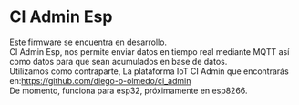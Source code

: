 # CI Admin Esp

Este firmware se encuentra en desarrollo.<br>
CI Admin Esp, nos permite enviar datos en tiempo real mediante MQTT así como datos para que sean acumulados en base de datos. <br>
Utilizamos como contraparte, La plataforma IoT CI Admin que encontrarás en:https://github.com/diego-o-olmedo/ci_admin <br>
De momento, funciona para esp32, próximamente en esp8266. <br>
